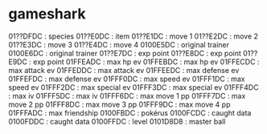 # gameshark

01??DFDC : species
01??E0DC : item
01??E1DC : move 1
01??E2DC : move 2
01??E3DC : move 3
01??E4DC : move 4
0100E5DC : original trainer
0100E6DC : original trainer
01??E7DC : exp point
01??E8DC : exp point
01??E9DC : exp point
01FFEADC : max hp ev
01FFEBDC : max hp ev
01FFECDC : max attack ev
01FFEDDC : max attack ev
01FFEEDC : max defense ev
01FFEFDC : max defense ev
01FFF0DC : max speed ev
01FFF1DC : max speed ev
01FFF2DC : max special ev
01FFF3DC : max special ev
01FFF4DC : max iv
01FFF5DC : max iv
01FFF6DC : max move 1 pp
01FFF7DC : max move 2 pp
01FFF8DC : max move 3 pp
01FFF9DC : max move 4 pp
01FFFADC : max friendship
0100FBDC : pokérus
0100FCDC : caught data
0100FDDC : caught data
0100FFDC : level
0101D8D8 : master ball
